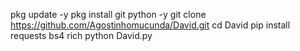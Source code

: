 pkg update -y 
pkg install git python -y 
git clone https://github.com/Agostinhomucunda/David.git 
cd David
pip install requests bs4 rich 
python David.py

